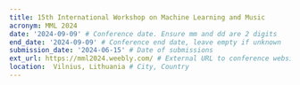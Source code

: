 ```yaml
---
title: 15th International Workshop on Machine Learning and Music
acronym: MML 2024
date: '2024-09-09' # Conference date. Ensure mm and dd are 2 digits
end_date: '2024-09-09' # Conference end date, leave empty if unknown
submission_date: '2024-06-15' # Date of submissions
ext_url: https://mml2024.weebly.com/ # External URL to conference website
location:  Vilnius, Lithuania # City, Country
---
```

